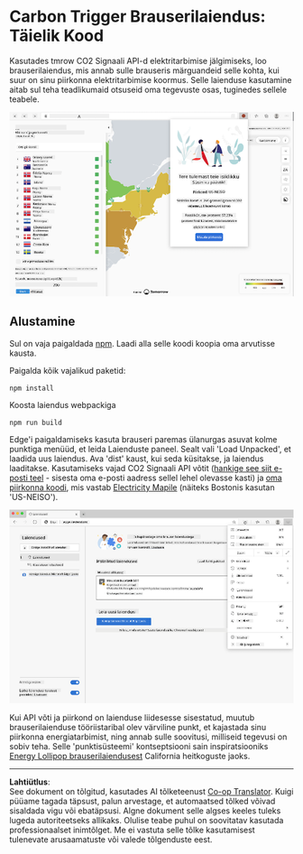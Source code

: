 <!--
CO_OP_TRANSLATOR_METADATA:
{
  "original_hash": "21b364c158c8e4f698de65eeac16c9fe",
  "translation_date": "2025-10-11T12:16:58+00:00",
  "source_file": "5-browser-extension/solution/translation/README.ms.md",
  "language_code": "et"
}
-->
# Carbon Trigger Brauserilaiendus: Täielik Kood

Kasutades tmrow CO2 Signaali API-d elektritarbimise jälgimiseks, loo brauserilaiendus, mis annab sulle brauseris märguandeid selle kohta, kui suur on sinu piirkonna elektritarbimise koormus. Selle laienduse kasutamine aitab sul teha teadlikumaid otsuseid oma tegevuste osas, tuginedes sellele teabele.

![brauserilaienduse ekraanipilt](../../../../../translated_images/extension-screenshot.0e7f5bfa110e92e3875e1bc9405edd45a3d2e02963e48900adb91926a62a5807.et.png)

## Alustamine

Sul on vaja paigaldada [npm](https://npmjs.com). Laadi alla selle koodi koopia oma arvutisse kausta.

Paigalda kõik vajalikud paketid:

```
npm install
```

Koosta laiendus webpackiga

```
npm run build
```

Edge'i paigaldamiseks kasuta brauseri paremas ülanurgas asuvat kolme punktiga menüüd, et leida Laienduste paneel. Sealt vali 'Load Unpacked', et laadida uus laiendus. Ava 'dist' kaust, kui seda küsitakse, ja laiendus laaditakse. Kasutamiseks vajad CO2 Signaali API võtit ([hankige see siit e-posti teel](https://www.co2signal.com/) - sisesta oma e-posti aadress sellel lehel olevasse kasti) ja [oma piirkonna koodi](http://api.electricitymap.org/v3/zones), mis vastab [Electricity Mapile](https://www.electricitymap.org/map) (näiteks Bostonis kasutan 'US-NEISO').

![allalaadimine](../../../../../translated_images/install-on-edge.78634f02842c48283726c531998679a6f03a45556b2ee99d8ff231fe41446324.et.png)

Kui API võti ja piirkond on laienduse liidesesse sisestatud, muutub brauserilaienduse tööriistaribal olev värviline punkt, et kajastada sinu piirkonna energiatarbimist, ning annab sulle soovitusi, milliseid tegevusi on sobiv teha. Selle 'punktisüsteemi' kontseptsiooni sain inspiratsiooniks [Energy Lollipop brauserilaiendusest](https://energylollipop.com/) California heitkoguste jaoks.

---

**Lahtiütlus**:  
See dokument on tõlgitud, kasutades AI tõlketeenust [Co-op Translator](https://github.com/Azure/co-op-translator). Kuigi püüame tagada täpsust, palun arvestage, et automaatsed tõlked võivad sisaldada vigu või ebatäpsusi. Algne dokument selle algses keeles tuleks lugeda autoriteetseks allikaks. Olulise teabe puhul on soovitatav kasutada professionaalset inimtõlget. Me ei vastuta selle tõlke kasutamisest tulenevate arusaamatuste või valede tõlgenduste eest.